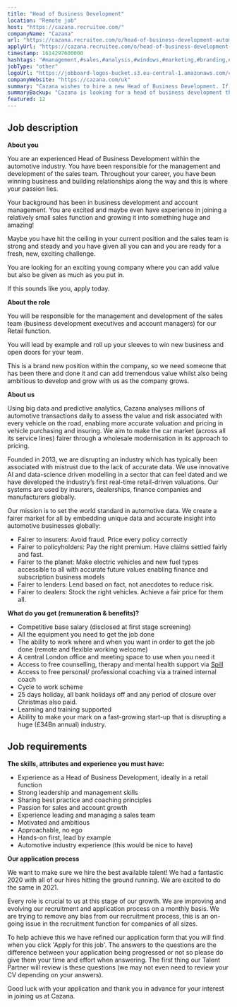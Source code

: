 ```yaml
---
title: "Head of Business Development"
location: "Remote job"
host: "https://cazana.recruitee.com/"
companyName: "Cazana"
url: "https://cazana.recruitee.com/o/head-of-business-development-automotive-retail-100-remote"
applyUrl: "https://cazana.recruitee.com/o/head-of-business-development-automotive-retail-100-remote/c/new"
timestamp: 1614297600000
hashtags: "#management,#sales,#analysis,#windows,#marketing,#branding,#finance"
jobType: "other"
logoUrl: "https://jobboard-logos-bucket.s3.eu-central-1.amazonaws.com/cazana"
companyWebsite: "https://cazana.com/uk"
summary: "Cazana wishes to hire a new Head of Business Development. If you have experience as a Head of Business Development, ideally in a retail function, consider applying."
summaryBackup: "Cazana is looking for a head of business development that has experience in: #management, #sales, #windows."
featured: 12
---
```


## Job description

**About you**

You are an experienced Head of Business Development within the automotive industry. You have been responsible for the management and development of the sales team. Throughout your career, you have been winning business and building relationships along the way and this is where your passion lies.

Your background has been in business development and account management. You are excited and maybe even have experience in joining a relatively small sales function and growing it into something huge and amazing!

Maybe you have hit the ceiling in your current position and the sales team is strong and steady and you have given all you can and you are ready for a fresh, new, exciting challenge.

You are looking for an exciting young company where you can add value but also be given as much as you put in.

If this sounds like you, apply today.

**About the role**

You will be responsible for the management and development of the sales team (business development executives and account managers) for our Retail function.

You will lead by example and roll up your sleeves to win new business and open doors for your team.

This is a brand new position within the company, so we need someone that has been there and done it and can add tremendous value whilst also being ambitious to develop and grow with us as the company grows.

**About us**

Using big data and predictive analytics, Cazana analyses millions of automotive transactions daily to assess the value and risk associated with every vehicle on the road, enabling more accurate valuation and pricing in vehicle purchasing and insuring. We aim to make the car market (across all its service lines) fairer through a wholesale modernisation in its approach to pricing.

Founded in 2013, we are disrupting an industry which has typically been associated with mistrust due to the lack of accurate data. We use innovative AI and data-science driven modelling in a sector that can feel dated and we have developed the industry’s first real-time retail-driven valuations. Our systems are used by insurers, dealerships, finance companies and manufacturers globally.

Our mission is to set the world standard in automotive data. We create a fairer market for all by embedding unique data and accurate insight into automotive businesses globally:

*   Fairer to insurers: Avoid fraud. Price every policy correctly
*   Fairer to policyholders: Pay the right premium. Have claims settled fairly and fast.
*   Fairer to the planet: Make electric vehicles and new fuel types accessible to all with accurate future values enabling finance and subscription business models
*   Fairer to lenders: Lend based on fact, not anecdotes to reduce risk.
*   Fairer to dealers: Stock the right vehicles. Achieve a fair price for them all.

**What do you get (remuneration & benefits)?**

*   Competitive base salary (disclosed at first stage screening)
*   All the equipment you need to get the job done
*   The ability to work where and when you want in order to get the job done (remote and flexible working welcome)
*   A central London office and meeting space to use when you need it
*   Access to free counselling, therapy and mental health support via [Spill](https://www.spill.chat/)
*   Access to free personal/ professional coaching via a trained internal coach
*   Cycle to work scheme
*   25 days holiday, all bank holidays off and any period of closure over Christmas also paid.
*   Learning and training supported
*   Ability to make your mark on a fast-growing start-up that is disrupting a huge (£34Bn annual) industry.

## Job requirements

**The skills, attributes and experience you must have:**

*   Experience as a Head of Business Development, ideally in a retail function
*   Strong leadership and management skills
*   Sharing best practice and coaching principles
*   Passion for sales and account growth
*   Experience leading and managing a sales team
*   Motivated and ambitious
*   Approachable, no ego
*   Hands-on first, lead by example
*   Automotive industry experience (this would be nice to have)

**Our application process**

We want to make sure we hire the best available talent! We had a fantastic 2020 with all of our hires hitting the ground running. We are excited to do the same in 2021.

Every role is crucial to us at this stage of our growth. We are improving and evolving our recruitment and application process on a monthly basis. We are trying to remove any bias from our recruitment process, this is an on-going issue in the recruitment function for companies of all sizes.

To help achieve this we have refined our application form that you will find when you click 'Apply for this job'. The answers to the questions are the difference between your application being progressed or not so please do give them your time and effort when answering. The first thing our Talent Partner will review is these questions (we may not even need to review your CV depending on your answers).

Good luck with your application and thank you in advance for your interest in joining us at Cazana.
